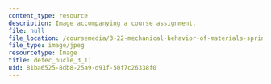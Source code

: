 ```yaml
---
content_type: resource
description: Image accompanying a course assignment.
file: null
file_location: /coursemedia/3-22-mechanical-behavior-of-materials-spring-2008/81ba65258db825a9d91f50f7c26338f0_defec_nucle_3_11.jpg
file_type: image/jpeg
resourcetype: Image
title: defec_nucle_3_11
uid: 81ba6525-8db8-25a9-d91f-50f7c26338f0
---
```

